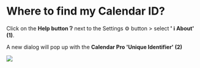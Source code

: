 # Where to find my Calendar ID?

<p class="no-margin">Click on the <b>Help button ❔</b> next to the Settings ⚙️ button &gt; select<b> ' ℹ️ About' (1)</b>.</p>
<p class="no-margin"></p>
<p class="no-margin">A new dialog will pop up with the <b>Calendar Pro 'Unique Identifier' (2) </b></p>
<p class="no-margin"></p>
<p class="no-margin"></p>
<div class="intercom-container"><img src="/assets/img/teams-pro/calendar_id.png"></div>


